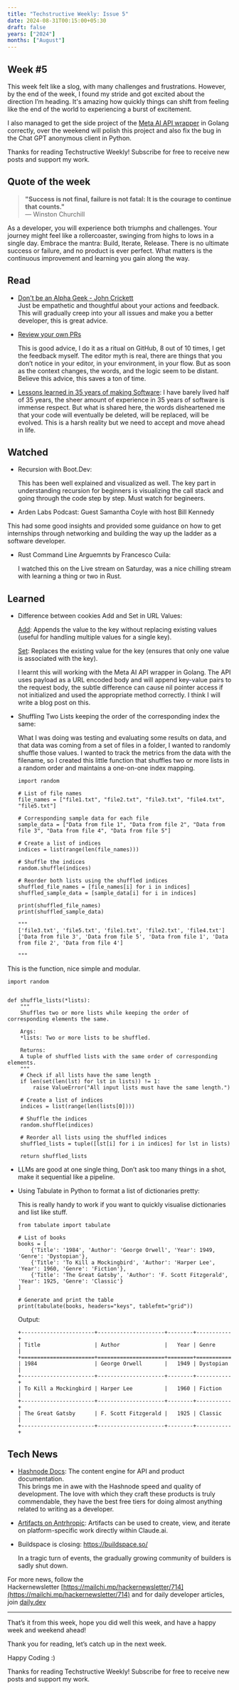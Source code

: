 ```yaml
---
title: "Techstructive Weekly: Issue 5"
date: 2024-08-31T00:15:00+05:30
draft: false
years: ["2024"]
months: ["August"]
---
```


Week #5
-------

This week felt like a slog, with many challenges and frustrations. However, by the end of the week, I found my stride and got excited about the direction I’m heading. It's amazing how quickly things can shift from feeling like the end of the world to experiencing a burst of excitement.

I also managed to get the side project of the [Meta AI API wrapper](https://github.com/Mr-Destructive/meta-ai-golang) in Golang correctly, over the weekend will polish this project and also fix the bug in the Chat GPT anonymous client in Python.

Thanks for reading Techstructive Weekly! Subscribe for free to receive new posts and support my work.

Quote of the week
-----------------

> **"Success is not final, failure is not fatal: It is the courage to continue that counts."**  
> — Winston Churchill

As a developer, you will experience both triumphs and challenges. Your journey might feel like a rollercoaster, swinging from highs to lows in a single day. Embrace the mantra: Build, Iterate, Release. There is no ultimate success or failure, and no product is ever perfect. What matters is the continuous improvement and learning you gain along the way.

Read
----

*   [Don't be an Alpha Geek - John Crickett](https://open.substack.com/pub/developingskills/p/dont-be-an-alpha-geek?utm_source=share&utm_medium=android&r=1hoe7f)  
    Just be empathetic and thoughtful about your actions and feedback. This will gradually creep into your all issues and make you a better developer, this is great advice.
    
*   [Review your own PRs](https://sophiabits.com/blog/review-your-own-prs)
    
    This is good advice, I do it as a ritual on GitHub, 8 out of 10 times, I get the feedback myself. The editor myth is real, there are things that you don’t notice in your editor, in your environment, in your flow. But as soon as the context changes, the words, and the logic seem to be distant. Believe this advice, this saves a ton of time.
    
*   [Lessons learned in 35 years of making Software](https://dev.jimgrey.net/2024/07/03/lessons-learned-in-35-years-of-making-software/): I have barely lived half of 35 years, the sheer amount of experience in 35 years of software is immense respect. But what is shared here, the words disheartened me that your code will eventually be deleted, will be replaced, will be evolved. This is a harsh reality but we need to accept and move ahead in life.
    

Watched
-------

*   Recursion with Boot.Dev:
    
    This has been well explained and visualized as well. The key part in understanding recursion for beginners is visualizing the call stack and going through the code step by step. Must watch for begineers.
    
*   Arden Labs Podcast: Guest Samantha Coyle with host Bill Kennedy  
    

This had some good insights and provided some guidance on how to get internships through networking and building the way up the ladder as a software developer.

*   Rust Command Line Arguemnts by Francesco Cuila:
    
    I watched this on the Live stream on Saturday, was a nice chilling stream with learning a thing or two in Rust.
    

Learned
-------

*   Difference between cookies Add and Set in URL Values:
    
    [Add](https://pkg.go.dev/net/url#Values.Add): Appends the value to the key without replacing existing values (useful for handling multiple values for a single key).
    
    [Set](https://pkg.go.dev/net/url#Values.Set): Replaces the existing value for the key (ensures that only one value is associated with the key).
    
    I learnt this will working with the Meta AI API wrapper in Golang. The API uses payload as a URL encoded body and will append key-value pairs to the request body, the subtle difference can cause nil pointer access if not initialized and used the appropriate method correctly. I think I will write a blog post on this.
    
*   Shuffling Two Lists keeping the order of the corresponding index the same:
    
    What I was doing was testing and evaluating some results on data, and that data was coming from a set of files in a folder, I wanted to randomly shuffle those values. I wanted to track the metrics from the data with the filename, so I created this little function that shuffles two or more lists in a random order and maintains a one-on-one index mapping.
    
        import random
        
        # List of file names
        file_names = ["file1.txt", "file2.txt", "file3.txt", "file4.txt", "file5.txt"]
        
        # Corresponding sample data for each file
        sample_data = ["Data from file 1", "Data from file 2", "Data from file 3", "Data from file 4", "Data from file 5"]
        
        # Create a list of indices
        indices = list(range(len(file_names)))
        
        # Shuffle the indices
        random.shuffle(indices)
        
        # Reorder both lists using the shuffled indices
        shuffled_file_names = [file_names[i] for i in indices]
        shuffled_sample_data = [sample_data[i] for i in indices]
        
        print(shuffled_file_names)
        print(shuffled_sample_data)
        
        """
        ['file3.txt', 'file5.txt', 'file1.txt', 'file2.txt', 'file4.txt']
        ['Data from file 3', 'Data from file 5', 'Data from file 1', 'Data from file 2', 'Data from file 4']
        
        """
    

This is the function, nice simple and modular.

    import random
    
    
    def shuffle_lists(*lists):
        """
        Shuffles two or more lists while keeping the order of corresponding elements the same.
        
        Args:
        *lists: Two or more lists to be shuffled.
    
        Returns:
        A tuple of shuffled lists with the same order of corresponding elements.
        """
        # Check if all lists have the same length
        if len(set(len(lst) for lst in lists)) != 1:
            raise ValueError("All input lists must have the same length.")
    
        # Create a list of indices
        indices = list(range(len(lists[0])))
    
        # Shuffle the indices
        random.shuffle(indices)
    
        # Reorder all lists using the shuffled indices
        shuffled_lists = tuple([lst[i] for i in indices] for lst in lists)
    
        return shuffled_lists

*   LLMs are good at one single thing, Don’t ask too many things in a shot, make it sequential like a pipeline.
    
*   Using Tabulate in Python to format a list of dictionaries pretty:
    
    This is really handy to work if you want to quickly visualise dictionaries and list like stuff.
    
        from tabulate import tabulate
        
        # List of books
        books = [
            {'Title': '1984', 'Author': 'George Orwell', 'Year': 1949, 'Genre': 'Dystopian'},
            {'Title': 'To Kill a Mockingbird', 'Author': 'Harper Lee', 'Year': 1960, 'Genre': 'Fiction'},
            {'Title': 'The Great Gatsby', 'Author': 'F. Scott Fitzgerald', 'Year': 1925, 'Genre': 'Classic'}
        ]
        
        # Generate and print the table
        print(tabulate(books, headers="keys", tablefmt="grid"))
        
    
    Output:
    
        +-----------------------+---------------------+--------+-----------+
        | Title                 | Author              |   Year | Genre     |
        +=======================+=====================+========+===========+
        | 1984                  | George Orwell       |   1949 | Dystopian |
        +-----------------------+---------------------+--------+-----------+
        | To Kill a Mockingbird | Harper Lee          |   1960 | Fiction   |
        +-----------------------+---------------------+--------+-----------+
        | The Great Gatsby      | F. Scott Fitzgerald |   1925 | Classic   |
        +-----------------------+---------------------+--------+-----------+
        
    

Tech News
---------

*   [Hashnode Docs](https://hashnode.com/blog/announcing-docs-by-hashnode-the-content-engine-for-api-and-product-documentation): The content engine for API and product documentation.  
    This brings me in awe with the Hashnode speed and quality of development. The love with which they craft these products is truly commendable, they have the best free tiers for doing almost anything related to writing as a developer.
    
*   [Artifacts on Antrhropic](https://www.anthropic.com/news/artifacts): Artifacts can be used to create, view, and iterate on platform-specific work directly within Claude.ai.
    
*   Buildspace is closing: https://buildspace.so/
    
    In a tragic turn of events, the gradually growing community of builders is sadly shut down.
    

For more news, follow the Hackernewsletter [https://mailchi.mp/hackernewsletter/714](https://mailchi.mp/hackernewsletter/714) and for daily developer articles, join [daily.dev](https://dly.to/LVQFgrjOUhf)

* * *

That’s it from this week, hope you did well this week, and have a happy week and weekend ahead!

Thank you for reading, let’s catch up in the next week.

Happy Coding :)

Thanks for reading Techstructive Weekly! Subscribe for free to receive new posts and support my work.
